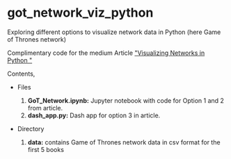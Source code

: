 # got_network_viz_python

Exploring different options to visualize network data in Python (here Game of Thrones network)

Complimentary code for the medium Article ["Visualizing Networks in Python
"](https://mohitmayank.medium.com/visualizing-networks-in-python-d70f4cbeb259)

Contents, 
- Files
  1. **GoT_Network.ipynb:** Jupyter notebook with code for Option 1 and 2 from article.
  2. **dash_app.py:** Dash app for option 3 in article.

- Directory
  1. **data:** contains Game of Thrones network data in csv format for the first 5 books
